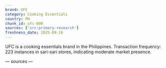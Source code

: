 ```yaml
---
brand: UFC
category: Cooking Essentials
country: PH
chunk_id: ufc-000
sources: ['src:primary-research']
freshness_date: 2025-09-16
---
```


UFC is a cooking essentials brand in the Philippines. Transaction frequency: 223 instances in sari-sari stores, indicating moderate market presence.

— sources —
